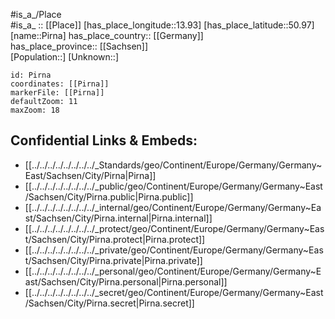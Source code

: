 ﻿---
location: [50.97,13.93] 
mapzoom: [7,12] 
mapmarker: city 
type: City
tags:
- geo/City


SpocWebEntityId: 33384
isDeleted: false
confidential: public

---
#is_a_/Place  
#is_a_ :: [[Place]] 
[has_place_longitude::13.93] 
[has_place_latitude::50.97] 
[name::Pirna] 
has_place_country:: [[Germany]]  
has_place_province:: [[Sachsen]]  
[Population::] 
[Unknown::] 


```leaflet
id: Pirna
coordinates: [[Pirna]] 
markerFile: [[Pirna]] 
defaultZoom: 11 
maxZoom: 18
```


## Confidential Links & Embeds: 
- [[../../../../../../../../_Standards/geo/Continent/Europe/Germany/Germany~East/Sachsen/City/Pirna|Pirna]] 
- [[../../../../../../../../_public/geo/Continent/Europe/Germany/Germany~East/Sachsen/City/Pirna.public|Pirna.public]] 
- [[../../../../../../../../_internal/geo/Continent/Europe/Germany/Germany~East/Sachsen/City/Pirna.internal|Pirna.internal]] 
- [[../../../../../../../../_protect/geo/Continent/Europe/Germany/Germany~East/Sachsen/City/Pirna.protect|Pirna.protect]] 
- [[../../../../../../../../_private/geo/Continent/Europe/Germany/Germany~East/Sachsen/City/Pirna.private|Pirna.private]] 
- [[../../../../../../../../_personal/geo/Continent/Europe/Germany/Germany~East/Sachsen/City/Pirna.personal|Pirna.personal]] 
- [[../../../../../../../../_secret/geo/Continent/Europe/Germany/Germany~East/Sachsen/City/Pirna.secret|Pirna.secret]] 
